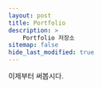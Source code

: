 ```yaml
---
layout: post
title: Portfolio
description: >
    Portfolio 저장소
sitemap: false
hide_last_modified: true
---
```


이제부터 써봅시다.
